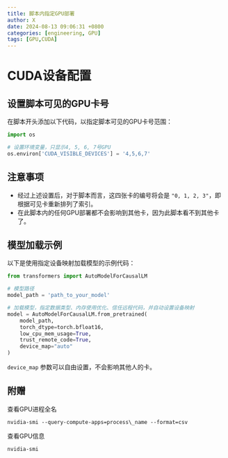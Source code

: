 ```yaml
---
title: 脚本内指定GPU部署
author: X
date: 2024-08-13 09:06:31 +0800
categories: [engineering, GPU]
tags: [GPU,CUDA]
---
```


# CUDA设备配置

## 设置脚本可见的GPU卡号

在脚本开头添加以下代码，以指定脚本可见的GPU卡号范围：

```python
import os

# 设置环境变量，只显示4, 5, 6, 7号GPU
os.environ['CUDA_VISIBLE_DEVICES'] = '4,5,6,7'
```

## 注意事项

- 经过上述设置后，对于脚本而言，这四张卡的编号将会是 `"0, 1, 2, 3"`，即根据可见卡重新排列了索引。
- 在此脚本内的任何GPU部署都不会影响到其他卡，因为此脚本看不到其他卡了。

## 模型加载示例

以下是使用指定设备映射加载模型的示例代码：

```python
from transformers import AutoModelForCausalLM

# 模型路径
model_path = 'path_to_your_model'

# 加载模型，指定数据类型、内存使用优化、信任远程代码，并自动设置设备映射
model = AutoModelForCausalLM.from_pretrained(
    model_path,
    torch_dtype=torch.bfloat16,
    low_cpu_mem_usage=True,
    trust_remote_code=True,
    device_map="auto"
)
```

`device_map` 参数可以自由设置，不会影响其他人的卡。

## 附赠
查看GPU进程全名

```
nvidia-smi --query-compute-apps=process\_name --format=csv
```

查看GPU信息

```
nvidia-smi
```

